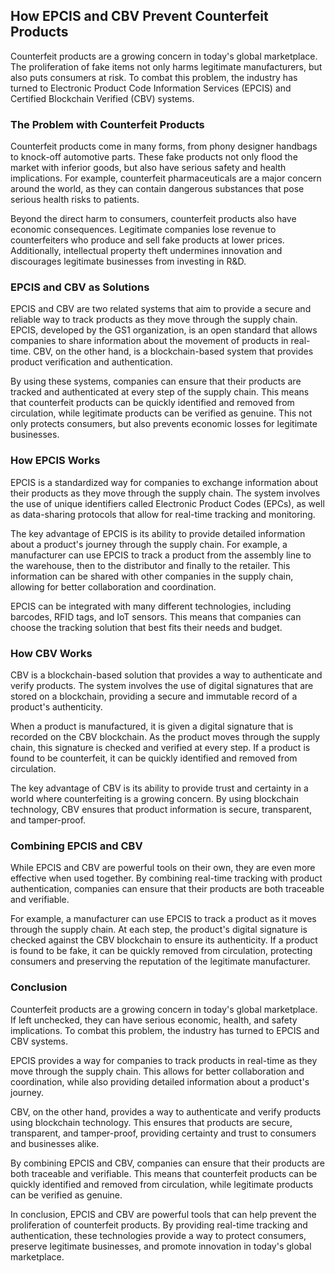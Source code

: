 ## How EPCIS and CBV Prevent Counterfeit Products

Counterfeit products are a growing concern in today's global marketplace. The proliferation of fake items not only harms legitimate manufacturers, but also puts consumers at risk. To combat this problem, the industry has turned to Electronic Product Code Information Services (EPCIS) and Certified Blockchain Verified (CBV) systems.

### The Problem with Counterfeit Products

Counterfeit products come in many forms, from phony designer handbags to knock-off automotive parts. These fake products not only flood the market with inferior goods, but also have serious safety and health implications. For example, counterfeit pharmaceuticals are a major concern around the world, as they can contain dangerous substances that pose serious health risks to patients.

Beyond the direct harm to consumers, counterfeit products also have economic consequences. Legitimate companies lose revenue to counterfeiters who produce and sell fake products at lower prices. Additionally, intellectual property theft undermines innovation and discourages legitimate businesses from investing in R&D.

### EPCIS and CBV as Solutions

EPCIS and CBV are two related systems that aim to provide a secure and reliable way to track products as they move through the supply chain. EPCIS, developed by the GS1 organization, is an open standard that allows companies to share information about the movement of products in real-time. CBV, on the other hand, is a blockchain-based system that provides product verification and authentication.

By using these systems, companies can ensure that their products are tracked and authenticated at every step of the supply chain. This means that counterfeit products can be quickly identified and removed from circulation, while legitimate products can be verified as genuine. This not only protects consumers, but also prevents economic losses for legitimate businesses.

### How EPCIS Works

EPCIS is a standardized way for companies to exchange information about their products as they move through the supply chain. The system involves the use of unique identifiers called Electronic Product Codes (EPCs), as well as data-sharing protocols that allow for real-time tracking and monitoring.

The key advantage of EPCIS is its ability to provide detailed information about a product's journey through the supply chain. For example, a manufacturer can use EPCIS to track a product from the assembly line to the warehouse, then to the distributor and finally to the retailer. This information can be shared with other companies in the supply chain, allowing for better collaboration and coordination.

EPCIS can be integrated with many different technologies, including barcodes, RFID tags, and IoT sensors. This means that companies can choose the tracking solution that best fits their needs and budget.

### How CBV Works

CBV is a blockchain-based solution that provides a way to authenticate and verify products. The system involves the use of digital signatures that are stored on a blockchain, providing a secure and immutable record of a product's authenticity.

When a product is manufactured, it is given a digital signature that is recorded on the CBV blockchain. As the product moves through the supply chain, this signature is checked and verified at every step. If a product is found to be counterfeit, it can be quickly identified and removed from circulation.

The key advantage of CBV is its ability to provide trust and certainty in a world where counterfeiting is a growing concern. By using blockchain technology, CBV ensures that product information is secure, transparent, and tamper-proof.

### Combining EPCIS and CBV

While EPCIS and CBV are powerful tools on their own, they are even more effective when used together. By combining real-time tracking with product authentication, companies can ensure that their products are both traceable and verifiable.

For example, a manufacturer can use EPCIS to track a product as it moves through the supply chain. At each step, the product's digital signature is checked against the CBV blockchain to ensure its authenticity. If a product is found to be fake, it can be quickly removed from circulation, protecting consumers and preserving the reputation of the legitimate manufacturer.

### Conclusion

Counterfeit products are a growing concern in today's global marketplace. If left unchecked, they can have serious economic, health, and safety implications. To combat this problem, the industry has turned to EPCIS and CBV systems.

EPCIS provides a way for companies to track products in real-time as they move through the supply chain. This allows for better collaboration and coordination, while also providing detailed information about a product's journey.

CBV, on the other hand, provides a way to authenticate and verify products using blockchain technology. This ensures that products are secure, transparent, and tamper-proof, providing certainty and trust to consumers and businesses alike.

By combining EPCIS and CBV, companies can ensure that their products are both traceable and verifiable. This means that counterfeit products can be quickly identified and removed from circulation, while legitimate products can be verified as genuine.

In conclusion, EPCIS and CBV are powerful tools that can help prevent the proliferation of counterfeit products. By providing real-time tracking and authentication, these technologies provide a way to protect consumers, preserve legitimate businesses, and promote innovation in today's global marketplace.
